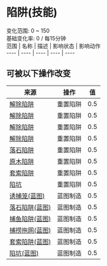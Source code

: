 # 陷阱(技能)  
变化范围: 0 ~ 150  
基础变化率: 0 / 每15分钟  
范围  |  名称  |  描述  |  影响状态  |  影响动作  
----  |  ----  |  ----  |  ----  |  ----  
## 可被以下操作改变  
来源  |  操作  |  值  
----  |  ----  |  ----  
[解除陷阱](CageTrapPlacedTriggered.md)  |  重置陷阱  |  0.5  
[解除陷阱](CageTrapPlacedTriggeredPartridgeFemale.md)  |  重置陷阱  |  0.5  
[解除陷阱](CageTrapPlacedTriggeredPartridgeMale.md)  |  重置陷阱  |  0.5  
[解除陷阱](CageTrapPlacedTriggeredSeagull.md)  |  重置陷阱  |  0.5  
[落石陷阱](DeadfallTrapTriggered.md)  |  重置陷阱  |  0.5  
[原木陷阱](LogTrapTriggered.md)  |  重置陷阱  |  0.5  
[套索陷阱](SnareTrapTriggered.md)  |  重置陷阱  |  0.5  
[陷坑](TrappingPitTriggered.md)  |  重置陷阱  |  0.5  
[诱捕笼(蓝图)](Bp_CageTrap.md)  |  蓝图制造  |  0.5  
[落石陷阱(蓝图)](Bp_DeadfallTrap.md)  |  蓝图制造  |  0.5  
[捕鱼陷阱(蓝图)](Bp_FishTrap.md)  |  蓝图制造  |  0.5  
[捕捞拖网(蓝图)](Bp_RaftFishTrap.md)  |  蓝图制造  |  0.5  
[套索陷阱(蓝图)](Bp_SnareTrap.md)  |  蓝图制造  |  0.5  
[陷坑(蓝图)](Bp_TrappingPit.md)  |  蓝图制造  |  0.5  

